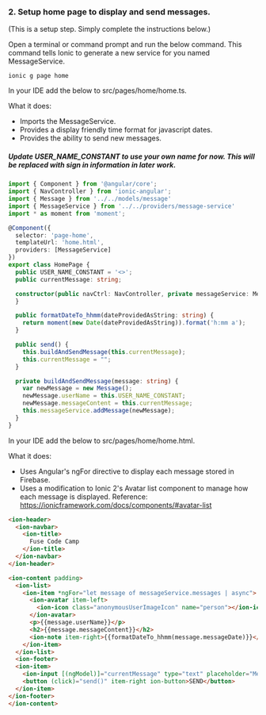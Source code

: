 ### 2. Setup home page to display and send messages.
(This is a setup step.  Simply complete the instructions below.)

Open a terminal or command prompt and run the below command.  This command tells Ionic to generate a new service for you named MessageService.
```
ionic g page home
```

In your IDE add the below to src/pages/home/home.ts.

What it does:
- Imports the MessageService.
- Provides a display friendly time format for javascript dates.
- Provides the ability to send new messages.
##### Update USER_NAME_CONSTANT to use your own name for now.  This will be replaced with sign in information in later work.

```ts
import { Component } from '@angular/core';
import { NavController } from 'ionic-angular';
import { Message } from '../../models/message'
import { MessageService } from '../../providers/message-service'
import * as moment from 'moment';

@Component({
  selector: 'page-home',
  templateUrl: 'home.html',
  providers: [MessageService]
})
export class HomePage {
  public USER_NAME_CONSTANT = '<>';
  public currentMessage: string;

  constructor(public navCtrl: NavController, private messageService: MessageService) {
  }

  public formatDateTo_hhmm(dateProvidedAsString: string) {
    return moment(new Date(dateProvidedAsString)).format('h:mm a');
  }

  public send() {
    this.buildAndSendMessage(this.currentMessage);
    this.currentMessage = "";
  }

  private buildAndSendMessage(message: string) {
    var newMessage = new Message();
    newMessage.userName = this.USER_NAME_CONSTANT;
    newMessage.messageContent = this.currentMessage;
    this.messageService.addMessage(newMessage);
  }
}
```

In your IDE add the below to src/pages/home/home.html.

What it does:
  - Uses Angular's ngFor directive to display each message stored in Firebase.
  - Uses a modification to Ionic 2's Avatar list component to manage how each message is displayed.  Reference: https://ionicframework.com/docs/components/#avatar-list

```html
<ion-header>
  <ion-navbar>
    <ion-title>
      Fuse Code Camp
    </ion-title>
  </ion-navbar>
</ion-header>

<ion-content padding>
  <ion-list>
    <ion-item *ngFor="let message of messageService.messages | async">
      <ion-avatar item-left>
        <ion-icon class="anonymousUserImageIcon" name="person"></ion-icon>
      </ion-avatar>
      <p>{{message.userName}}</p>
      <h2>{{message.messageContent}}</h2>
      <ion-note item-right>{{formatDateTo_hhmm(message.messageDate)}}</ion-note>
    </ion-item>
  </ion-list>
  <ion-footer>
  <ion-item>
    <ion-input [(ngModel)]="currentMessage" type="text" placeholder="Message"></ion-input>
    <button (click)="send()" item-right ion-button>SEND</button>
  </ion-item>
</ion-footer>
</ion-content>

```
